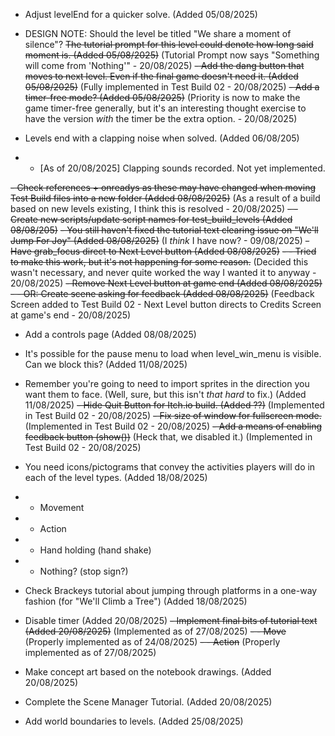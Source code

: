 - Adjust levelEnd for a quicker solve. (Added 05/08/2025)
- DESIGN NOTE: Should the level be titled "We share a moment of silence"? ~~The tutorial prompt for this level could denote how long said moment is. (Added 05/08/2025)~~ (Tutorial Prompt now says "Something will come from 'Nothing'" - 20/08/2025)
~~- Add the dang button that moves to next level. Even if the final game doesn't need it. (Added 05/08/2025)~~ (Fully implemented in Test Build 02 - 20/08/2025)
~~- Add a timer-free mode? (Added 05/08/2025)~~ (Priority is now to make the game timer-free generally, but it's an interesting thought exercise to have the version *with* the timer be the extra option. - 20/08/2025)

- Levels end with a clapping noise when solved. (Added 06/08/205)
- - [As of 20/08/2025] Clapping sounds recorded. Not yet implemented.

~~- Check references + onreadys as these may have changed when moving Test Build files into a new folder (Added 08/08/2025)~~ (As a result of a build based on new levels existing, I think this is resolved - 20/08/2025)
~~- - Create new scripts/update script names for test_build_levels (Added 08/08/205)~~
~~- You still haven't fixed the tutorial text clearing issue on "We'll Jump For Joy" (Added 08/08/2025)~~ (I *think* I have now? - 09/08/2025)
~~- Have grab_focus direct to Next Level button (Added 08/08/2025)~~
~~- - Tried to make this work, but it's not happening for some reason.~~ (Decided this wasn't necessary, and never quite worked the way I wanted it to anyway - 20/08/2025)
~~- Remove Next Level button at game end (Added 08/08/2025)~~
~~- - OR: Create scene asking for feedback (Added 08/08/2025)~~ (Feedback Screen added to Test Build 02 - Next Level button directs to Credits Screen at game's end - 20/08/2025)
- Add a controls page (Added 08/08/2025)

- It's possible for the pause menu to load when level_win_menu is visible. Can we block this? (Added 11/08/2025)
- Remember you're going to need to import sprites in the direction you want them to face. (Well, sure, but this isn't *that hard* to fix.) (Added 11/08/2025)
~~- Hide Quit Button for Itch.io build. (Added ??)~~ (Implemented in Test Build 02 - 20/08/2025)
~~- Fix size of window for fullscreen mode.~~ (Implemented in Test Build 02 - 20/08/2025)
~~- Add a means of enabling feedback button (show())~~ (Heck that, we disabled it.) (Implemented in Test Build 02 - 20/08/2025)

- You need icons/pictograms that convey the activities players will do in each of the level types. (Added 18/08/2025)
- - Movement
- - Action 
- - Hand holding (hand shake)
- - Nothing? (stop sign?)
- Check Brackeys tutorial about jumping through platforms in a one-way fashion (for "We'll Climb a Tree") (Added 18/08/2025)

- Disable timer (Added 20/08/2025)
~~- Implement final bits of tutorial text (Added 20/08/2025)~~ (Implemented as of 27/08/2025)
~~- - Move~~ (Properly implemented as of 24/08/2025)
~~- - Action~~ (Properly implemented as of 27/08/2025)

- Make concept art based on the notebook drawings. (Added 20/08/2025)
- Complete the Scene Manager Tutorial. (Added 20/08/2025)

- Add world boundaries to levels. (Added 25/08/2025)